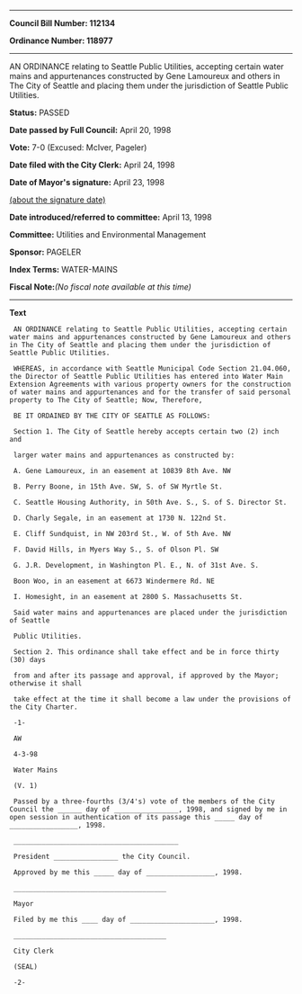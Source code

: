 

********

**Council Bill Number: 112134**
   
**Ordinance Number: 118977**
********

 AN ORDINANCE relating to Seattle Public Utilities, accepting certain water mains and appurtenances constructed by Gene Lamoureux and others in The City of Seattle and placing them under the jurisdiction of Seattle Public Utilities.

**Status:** PASSED
   
**Date passed by Full Council:** April 20, 1998
   
**Vote:** 7-0 (Excused: McIver, Pageler)
   
**Date filed with the City Clerk:** April 24, 1998
   
**Date of Mayor's signature:** April 23, 1998
   
[(about the signature date)](/~public/approvaldate.htm)
   
   
   
**Date introduced/referred to committee:** April 13, 1998
   
**Committee:** Utilities and Environmental Management
   
**Sponsor:** PAGELER
   
   
**Index Terms:** WATER-MAINS

**Fiscal Note:**_(No fiscal note available at this time)_

********

**Text**
   
```
 AN ORDINANCE relating to Seattle Public Utilities, accepting certain water mains and appurtenances constructed by Gene Lamoureux and others in The City of Seattle and placing them under the jurisdiction of Seattle Public Utilities.

 WHEREAS, in accordance with Seattle Municipal Code Section 21.04.060, the Director of Seattle Public Utilities has entered into Water Main Extension Agreements with various property owners for the construction of water mains and appurtenances and for the transfer of said personal property to The City of Seattle; Now, Therefore,

 BE IT ORDAINED BY THE CITY OF SEATTLE AS FOLLOWS:

 Section 1. The City of Seattle hereby accepts certain two (2) inch and

 larger water mains and appurtenances as constructed by:

 A. Gene Lamoureux, in an easement at 10839 8th Ave. NW

 B. Perry Boone, in 15th Ave. SW, S. of SW Myrtle St.

 C. Seattle Housing Authority, in 50th Ave. S., S. of S. Director St.

 D. Charly Segale, in an easement at 1730 N. 122nd St.

 E. Cliff Sundquist, in NW 203rd St., W. of 5th Ave. NW

 F. David Hills, in Myers Way S., S. of Olson Pl. SW

 G. J.R. Development, in Washington Pl. E., N. of 31st Ave. S.

 Boon Woo, in an easement at 6673 Windermere Rd. NE

 I. Homesight, in an easement at 2800 S. Massachusetts St.

 Said water mains and appurtenances are placed under the jurisdiction of Seattle

 Public Utilities.

 Section 2. This ordinance shall take effect and be in force thirty (30) days

 from and after its passage and approval, if approved by the Mayor; otherwise it shall

 take effect at the time it shall become a law under the provisions of the City Charter.

 -1-

 AW

 4-3-98

 Water Mains

 (V. 1)

 Passed by a three-fourths (3/4's) vote of the members of the City Council the ______ day of ________________, 1998, and signed by me in open session in authentication of its passage this _____ day of _________________, 1998.

 _________________________________________

 President ________________ the City Council.

 Approved by me this _____ day of _________________, 1998.

 ______________________________________

 Mayor

 Filed by me this ____ day of _____________________, 1998.

 ______________________________________

 City Clerk

 (SEAL)

 -2-

```
